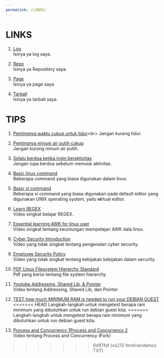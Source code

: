 ```yaml
---
permalink: /LINKS/
---
```


# LINKS

1. [Log](https://github.com/ferdinandamos/os212/blob/master/TXT/mylog.txt)<br>
Isinya ya log saya.

2. [Repo](https://github.com/ferdinandamos/os212)<br>
Isinya ya Repository saya.

3. [Page](https://ferdinandamos.github.io/os212/)<br>
Isinya ya page saya.

4. [Tarball](https://os.vlsm.org/Log/ferdinandamos.tar.bz2.txt)<br>
Isinya ya tarball saya.

# TIPS
 
1. [Pentingnya waktu cukup untuk tidur](https://www.alodokter.com/5-kondisi-yang-bisa-dialami-jika-kurang-tidur#:~:text=Inilah%20sebabnya%2C%20orang%20yang%20kurang,gangguan%20suasana%20hati%20dan%20kecemasan.)<br>
Jangan kurang tidur.

2. [Pentingnya minum air putih cukup](https://health.kompas.com/read/2020/11/18/101000568/12-akibat-kurang-minum-air-putih-yang-tak-boleh-disepelekan?page=all)<br>
Jangan kurang minum air putih.

3. [Selalu berdoa ketika ingin beraktivitas](https://tugujatim.id/5-manfaat-berdoa-sebelum-memulai-aktivitas/)<br>
Jangan lupa berdoa sebelum memulai aktivitas.

4. [Basic linux command](https://linoxide.com/essential-linux-basic-commands/)<br>
Beberapa command yang biasa digunakan dalam linux.

5. [Basic vi command](https://www.cs.colostate.edu/helpdocs/vi.html)<br>
Beberapa vi command yang biasa digunakan pada default editor yang digunakan UNIX operating system, yaitu **vi**rtual editor.

6. [Learn REGEX](https://www.youtube.com/watch?v=bgBWp9EIlMM)<br>
Video singkat belajar REGEX.

7. [Essential learning AWK for linux user](https://www.youtube.com/watch?v=9YOZmI-zWok)<br>
Video singkat tentang keuntungan mempelajari AWK dala linux.

8. [Cyber Security Introduction](https://www.youtube.com/watch?v=rcDO8km6R6c)<br>
Video yang tidak singkat tentang pengenalan cyber security.

9. [Employee Security Policy](https://www.youtube.com/watch?v=CivG_2UqKMg)<br>
Video yang tidak singkat tentang kebijakan kebijakan dalam security.

10. [PDF Linux Filesystem Hierarchy Standard](https://refspecs.linuxfoundation.org/FHS_3.0/fhs-3.0.pdf)<br>
Pdf yang berisi tentang file system hierarchy.

11. [Youtube Addressing, Shared Lib, & Pointer](https://www.youtube.com/watch?v=aQgyZGd1MhY)<br>
Video tentang Addressing, Shared Lib, dan Pointer.

12. [TEST how much MINIMUM RAM is needed to run your DEBIAN GUEST](https://osp4diss.vlsm.org/W05-01.html)<br>
<<<<<<< HEAD
Langkah-langkah untuk mengetest berapa ram minimum yang dibutuhkan untuk run debian guest kita.
=======
Langkah-langkah untuk mengetest berapa ram minimum yang dibutuhkan untuk run debian guest kita.

13. [Process and Concurrency 1](https://www.youtube.com/watch?v=St9GHFVhxAw)[Process and Concurrency 2](https://www.youtube.com/watch?v=zBepedEr4H0)<br>
Video tentang Process and Concurrency (Fork)
>>>>>>> 6d97faf (os212 ferdinandamos TXT)
